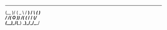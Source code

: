  ____  __  ____   ___   __   __   
(__  )/  \(  _ \ / __) / _\ (  )  
 / _/(  O ))   /( (__ /    \/ (_/\
(____)\__/(__\_) \___)\_/\_/\____/
